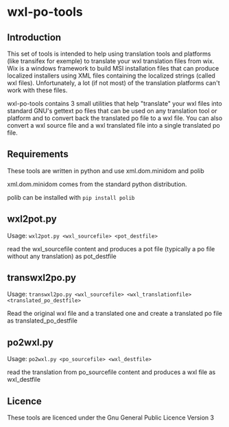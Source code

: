 wxl-po-tools
============

Introduction
------------

This set of tools is intended to help using translation tools and platforms (like transifex for exemple) to translate your wxl translation files from wix.
Wix is a windows framework to build MSI installation files that can produce localized installers using XML files containing the localized strings (called wxl files). Unfortunately, a lot (if not most) of the translation platforms can't work with these files.

wxl-po-tools contains 3 small utilities that help "translate" your wxl files into standard GNU's gettext po files that can be used on any translation tool or platform and to convert back the translated po file to a wxl file.
You can also convert a wxl source file and a wxl translated file into a single translated po file.

Requirements
------------

These tools are written in python and use xml.dom.minidom and polib

xml.dom.minidom comes from the standard python distribution.

polib can be installed with `pip install polib`

wxl2pot.py
----------

Usage:
`wxl2pot.py <wxl_sourcefile> <pot_destfile>`

read the wxl_sourcefile content and produces a pot file (typically a po file without any translation) as pot_destfile

transwxl2po.py
--------------

Usage:
`transwxl2po.py <wxl_sourcefile> <wxl_translationfile> <translated_po_destfile>`

Read the original wxl file and a translated one and create a translated po file as translated_po_destfile

po2wxl.py
---------

Usage:
`po2wxl.py <po_sourcefile> <wxl_destfile>`

read the translation from po_sourcefile content and produces a wxl file as wxl_destfile

Licence
-------

These tools are licenced under the Gnu General Public Licence Version 3

